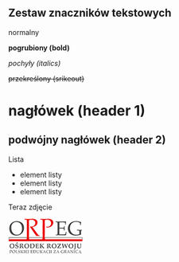 ## Zestaw znaczników tekstowych

normalny

**pogrubiony (bold)**

*pochyły (italics)*

~~przekreślony (srikeout)~~

# nagłówek (header 1) #

## podwójny nagłówek (header 2) ##

Lista

* element listy
* element listy
* element listy

Teraz zdjęcie

![Podpis obrazka](images/orpeg.jpg)
